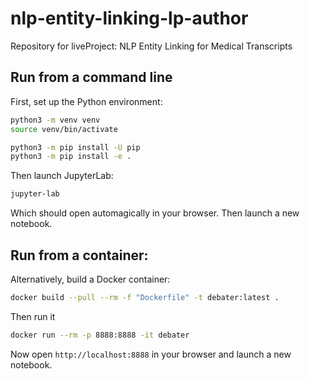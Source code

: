 # nlp-entity-linking-lp-author

Repository for liveProject: NLP Entity Linking for Medical Transcripts


## Run from a command line

First, set up the Python environment:
```bash
python3 -m venv venv
source venv/bin/activate

python3 -m pip install -U pip
python3 -m pip install -e .
```

Then launch JupyterLab:
```bash
jupyter-lab
```

Which should open automagically in your browser.
Then launch a new notebook.


## Run from a container:

Alternatively, build a Docker container:
```bash
docker build --pull --rm -f "Dockerfile" -t debater:latest .
```

Then run it
```bash
docker run --rm -p 8888:8888 -it debater
```

Now open `http://localhost:8888` in your browser and launch a new
notebook.
